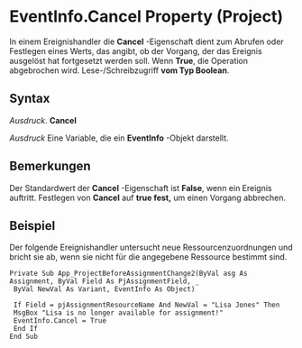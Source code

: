 
# EventInfo.Cancel Property (Project)

In einem Ereignishandler die  **Cancel** -Eigenschaft dient zum Abrufen oder Festlegen eines Werts, das angibt, ob der Vorgang, der das Ereignis ausgelöst hat fortgesetzt werden soll. Wenn **True**, die Operation abgebrochen wird. Lese-/Schreibzugriff **vom Typ Boolean**.


## Syntax

 _Ausdruck_. **Cancel**

 _Ausdruck_ Eine Variable, die ein **EventInfo** -Objekt darstellt.


## Bemerkungen

Der Standardwert der  **Cancel** -Eigenschaft ist **False**, wenn ein Ereignis auftritt. Festlegen von **Cancel** auf **true fest,** um einen Vorgang abbrechen.


## Beispiel

Der folgende Ereignishandler untersucht neue Ressourcenzuordnungen und bricht sie ab, wenn sie nicht für die angegebene Ressource bestimmt sind.


```
Private Sub App_ProjectBeforeAssignmentChange2(ByVal asg As Assignment, ByVal Field As PjAssignmentField, _ 
 ByVal NewVal As Variant, EventInfo As Object) 
 
 If Field = pjAssignmentResourceName And NewVal = "Lisa Jones" Then 
 MsgBox "Lisa is no longer available for assignment!" 
 EventInfo.Cancel = True 
 End If 
End Sub
```

